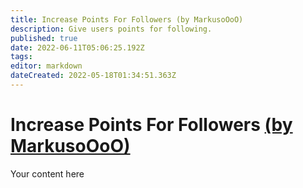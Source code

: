 ```yaml
---
title: Increase Points For Followers (by MarkusoOoO)
description: Give users points for following.
published: true
date: 2022-06-11T05:06:25.192Z
tags:
editor: markdown
dateCreated: 2022-05-18T01:34:51.363Z
---
```


# Increase Points For Followers [(by MarkusoOoO)](https://www.twitch.tv/MarkusoOoO)
Your content here